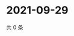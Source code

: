 # 2021-09-29

共 0 条

<!-- BEGIN -->
<!-- 最后更新时间 Wed Sep 29 2021 05:12:50 GMT+0800 (China Standard Time) -->

<!-- END -->
